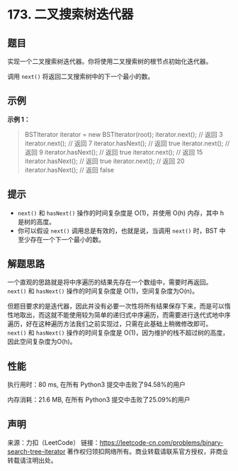 # 173. 二叉搜索树迭代器

## 题目

实现一个二叉搜索树迭代器。你将使用二叉搜索树的根节点初始化迭代器。

调用 `next()` 将返回二叉搜索树中的下一个最小的数。

## 示例

**示例 1：**

> BSTIterator iterator = new BSTIterator(root);
> iterator.next();    // 返回 3
> iterator.next();    // 返回 7
> iterator.hasNext(); // 返回 true
> iterator.next();    // 返回 9
> iterator.hasNext(); // 返回 true
> iterator.next();    // 返回 15
> iterator.hasNext(); // 返回 true
> iterator.next();    // 返回 20
> iterator.hasNext(); // 返回 false
>

## 提示

* `next()` 和 `hasNext()` 操作的时间复杂度是 O(1)，并使用 O(h) 内存，其中 h 是树的高度。
* 你可以假设 `next()` 调用总是有效的，也就是说，当调用 `next()` 时，BST 中至少存在一个下一个最小的数。

## 解题思路

一个直观的思路就是将中序遍历的结果先存在一个数组中，需要时再返回。`next()` 和 `hasNext()` 操作的时间复杂度是 O(1)，空间复杂度为O(n)。

但题目要求的是迭代器，因此并没有必要一次性将所有结果保存下来，而是可以惰性地取出，而这就不能使用较为简单的递归式中序遍历，而需要进行迭代式地中序遍历，好在这种遍历方法我们之前实现过，只需在此基础上稍微修改即可。`next()` 和 `hasNext()` 操作的时间复杂度是 O(1)，因为维护的栈不超过树的高度，因此空间复杂度为O(h)。

## 性能

执行用时：80 ms, 在所有 Python3 提交中击败了94.58%的用户

内存消耗：21.6 MB, 在所有 Python3 提交中击败了25.09%的用户

## 声明

来源：力扣（LeetCode）
链接：https://leetcode-cn.com/problems/binary-search-tree-iterator
著作权归领扣网络所有。商业转载请联系官方授权，非商业转载请注明出处。